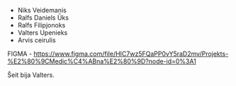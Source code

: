 
- Niks Veidemanis
- Ralfs Daniels Ūks
- Ralfs Filipjonoks
- Valters Upenieks
- Arvis ceirulis


FIGMA - https://www.figma.com/file/HIC7wz5FQaPP0vY5raD2mv/Projekts-%E2%80%9CMedic%C4%ABna%E2%80%9D?node-id=0%3A1

Šeit bija Valters.
